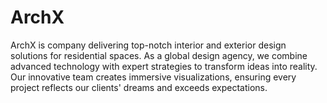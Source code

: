 # ArchX
ArchX is company delivering top-notch interior and exterior design solutions for residential spaces. As a global design agency, we combine advanced technology with expert strategies to transform ideas into reality. Our innovative team creates immersive visualizations, ensuring every project reflects our clients' dreams and exceeds expectations.
